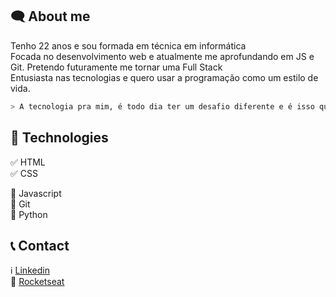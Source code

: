 

## 🗨 About me

Tenho 22 anos e sou formada em técnica em informática <br>
Focada no desenvolvimento web e atualmente me aprofundando em JS e Git. Pretendo futuramente me tornar uma Full Stack <br>
Entusiasta nas tecnologias e quero usar a programação como um estilo de vida. <br>

```bash
> A tecnologia pra mim, é todo dia ter um desafio diferente e é isso que me motiva a continuar nessa área! <
```

## 🚀 Technologies

✅ HTML <br>
✅ CSS <br>
  
🎯 Javascript <br>
🎯 Git <br>
🎯 Python

## 📞 Contact

ℹ [Linkedin](https://www.linkedin.com/in/thaysfsantos/) <br>
🚀 [Rocketseat](https://app.rocketseat.com.br/me/thaisfsantos7) <br>

